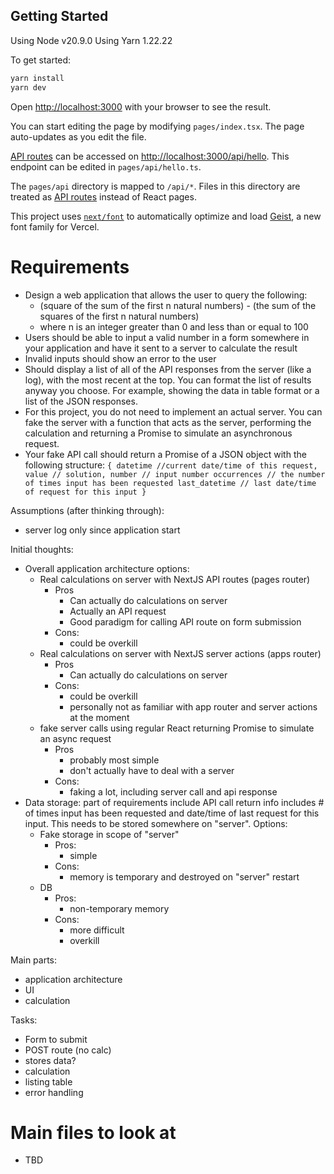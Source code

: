 
## Getting Started

Using Node v20.9.0
Using Yarn 1.22.22

To get started:
```bash
yarn install
yarn dev
```

Open [http://localhost:3000](http://localhost:3000) with your browser to see the result.

You can start editing the page by modifying `pages/index.tsx`. The page auto-updates as you edit the file.

[API routes](https://nextjs.org/docs/pages/building-your-application/routing/api-routes) can be accessed on [http://localhost:3000/api/hello](http://localhost:3000/api/hello). This endpoint can be edited in `pages/api/hello.ts`.

The `pages/api` directory is mapped to `/api/*`. Files in this directory are treated as [API routes](https://nextjs.org/docs/pages/building-your-application/routing/api-routes) instead of React pages.

This project uses [`next/font`](https://nextjs.org/docs/pages/building-your-application/optimizing/fonts) to automatically optimize and load [Geist](https://vercel.com/font), a new font family for Vercel.



# Requirements

- Design a web application that allows the user to query the following:
  - (square of the sum of the first n natural numbers) - (the sum of the squares of the first n natural numbers)
  - where n is an integer greater than 0 and less than or equal to 100
- Users should be able to input a valid number in a form somewhere in your application and have it sent to a server to calculate the result
- Invalid inputs should show an error to the user
- Should display a list of all of the API responses from the server (like a log), with the most recent at the top. You can format the list of results anyway you choose. For example, showing the data in table format or a list of the JSON responses.
- For this project, you do not need to implement an actual server. You can fake the server with a function that acts as the server, performing the calculation and returning a Promise to simulate an asynchronous request.
- Your fake API call should return a Promise of a JSON object with the following structure:
`
{
  datetime //current date/time of this request,
  value // solution,
  number // input number
  occurrences // the number of times input has been requested
  last_datetime // last date/time of request for this input
}
`

Assumptions (after thinking through):
- server log only since application start


Initial thoughts:
- Overall application architecture options:
  - Real calculations on server with NextJS API routes (pages router)
    - Pros
      - Can actually do calculations on server
      - Actually an API request
      - Good paradigm for calling API route on form submission
    - Cons: 
      - could be overkill
  - Real calculations on server with NextJS server actions (apps router)
    - Pros
      - Can actually do calculations on server
    - Cons: 
      - could be overkill
      - personally not as familiar with app router and server actions at the moment
  - fake server calls using regular React returning Promise to simulate an async request
    - Pros
      - probably most simple
      - don't actually have to deal with a server
    - Cons: 
      - faking a lot, including server call and api response
- Data storage: part of requirements include API call return info includes # of times input has been requested and date/time of last request for this input. This needs to be stored somewhere on "server". Options:
  - Fake storage in scope of "server"
    - Pros: 
      - simple
    - Cons:
      - memory is temporary and destroyed on "server" restart
  - DB
    - Pros:
      - non-temporary memory
    - Cons: 
      - more difficult
      - overkill


Main parts: 
- application architecture
- UI
- calculation


Tasks:
- Form to submit
- POST route (no calc)
- stores data? 
- calculation
- listing table 
- error handling



# Main files to look at
- TBD

